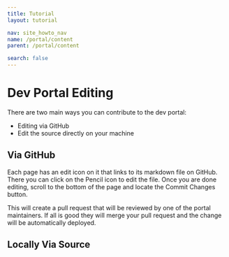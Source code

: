 ```yaml
---
title: Tutorial
layout: tutorial

nav: site_howto_nav
name: /portal/content
parent: /portal/content

search: false
---
```

# Dev Portal Editing

There are two main ways you can contribute to the dev portal:

 * Editing via GitHub
 * Edit the source directly on your machine


## Via GitHub

Each page has an edit icon on it that links to its markdown file on GitHub. There you can click on the Pencil icon to edit the file. Once you are done editing, scroll to the bottom of the page and locate the Commit Changes button. 

This will create a pull request that will be reviewed by one of the portal maintainers. If all is good they will merge your pull request and the change will be automatically deployed.

## Locally Via Source

